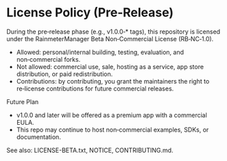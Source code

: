 # License Policy (Pre‑Release)

During the pre‑release phase (e.g., v1.0.0‑* tags), this repository is licensed under the RainmeterManager Beta Non‑Commercial License (RB‑NC‑1.0).

- Allowed: personal/internal building, testing, evaluation, and non‑commercial forks.
- Not allowed: commercial use, sale, hosting as a service, app store distribution, or paid redistribution.
- Contributions: by contributing, you grant the maintainers the right to re‑license contributions for future commercial releases.

Future Plan
- v1.0.0 and later will be offered as a premium app with a commercial EULA.
- This repo may continue to host non‑commercial examples, SDKs, or documentation.

See also: LICENSE-BETA.txt, NOTICE, CONTRIBUTING.md.

